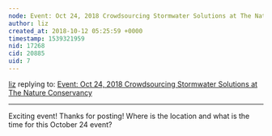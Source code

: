```yaml
---
node: Event: Oct 24, 2018 Crowdsourcing Stormwater Solutions at The Nature Conservancy
author: liz
created_at: 2018-10-12 05:25:59 +0000
timestamp: 1539321959
nid: 17268
cid: 20885
uid: 7
---
```




[liz](../profile/liz) replying to: [Event: Oct 24, 2018 Crowdsourcing Stormwater Solutions at The Nature Conservancy](../notes/nwhysel/10-10-2018/event-oct-24-2018-crowdsourcing-stormwater-solutions-at-the-nature-conservancy)

----
Exciting event! Thanks for posting! Where is the location and what is the time for this October 24 event?